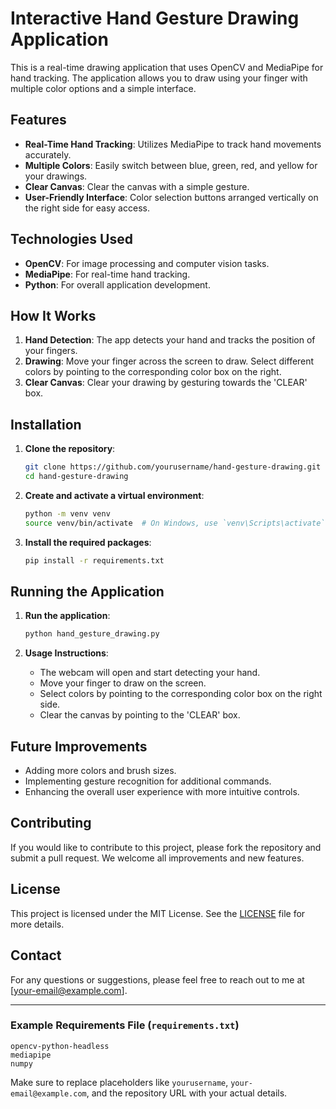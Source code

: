 
# Interactive Hand Gesture Drawing Application

This is a real-time drawing application that uses OpenCV and MediaPipe for hand tracking. The application allows you to draw using your finger with multiple color options and a simple interface.

## Features

- **Real-Time Hand Tracking**: Utilizes MediaPipe to track hand movements accurately.
- **Multiple Colors**: Easily switch between blue, green, red, and yellow for your drawings.
- **Clear Canvas**: Clear the canvas with a simple gesture.
- **User-Friendly Interface**: Color selection buttons arranged vertically on the right side for easy access.

## Technologies Used

- **OpenCV**: For image processing and computer vision tasks.
- **MediaPipe**: For real-time hand tracking.
- **Python**: For overall application development.

## How It Works

1. **Hand Detection**: The app detects your hand and tracks the position of your fingers.
2. **Drawing**: Move your finger across the screen to draw. Select different colors by pointing to the corresponding color box on the right.
3. **Clear Canvas**: Clear your drawing by gesturing towards the 'CLEAR' box.

## Installation

1. **Clone the repository**:
    ```bash
    git clone https://github.com/yourusername/hand-gesture-drawing.git
    cd hand-gesture-drawing
    ```

2. **Create and activate a virtual environment**:
    ```bash
    python -m venv venv
    source venv/bin/activate  # On Windows, use `venv\Scripts\activate`
    ```

3. **Install the required packages**:
    ```bash
    pip install -r requirements.txt
    ```

## Running the Application

1. **Run the application**:
    ```bash
    python hand_gesture_drawing.py
    ```

2. **Usage Instructions**:
    - The webcam will open and start detecting your hand.
    - Move your finger to draw on the screen.
    - Select colors by pointing to the corresponding color box on the right side.
    - Clear the canvas by pointing to the 'CLEAR' box.

## Future Improvements

- Adding more colors and brush sizes.
- Implementing gesture recognition for additional commands.
- Enhancing the overall user experience with more intuitive controls.

## Contributing

If you would like to contribute to this project, please fork the repository and submit a pull request. We welcome all improvements and new features.

## License

This project is licensed under the MIT License. See the [LICENSE](LICENSE) file for more details.

## Contact

For any questions or suggestions, please feel free to reach out to me at [your-email@example.com].

---

### Example Requirements File (`requirements.txt`)

```
opencv-python-headless
mediapipe
numpy
```

Make sure to replace placeholders like `yourusername`, `your-email@example.com`, and the repository URL with your actual details.
